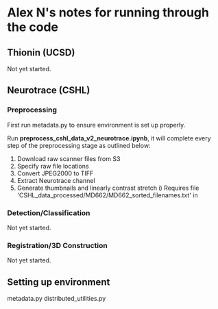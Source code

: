 # Alex N's notes for running through the code

## Thionin (UCSD)
Not yet started.


## Neurotrace (CSHL)
### Preprocessing
First run metadata.py to ensure environment is set up properly.

Run **preprocess_cshl_data_v2_neurotrace.ipynb**, it will complete every step of the preprocessing stage as outlined below:
1) Download raw scanner files from S3
2) Specify raw file locations
3) Convert JPEG2000 to TIFF
4) Extract Neurotrace channel
5) Generate thumbnails and linearly contrast stretch
  i) Requires file 'CSHL_data_processed/MD662/MD662_sorted_filenames.txt' in 


### Detection/Classification
Not yet started.
### Registration/3D Construction
Not yet started.




## Setting up environment
metadata.py
distributed_utilities.py
